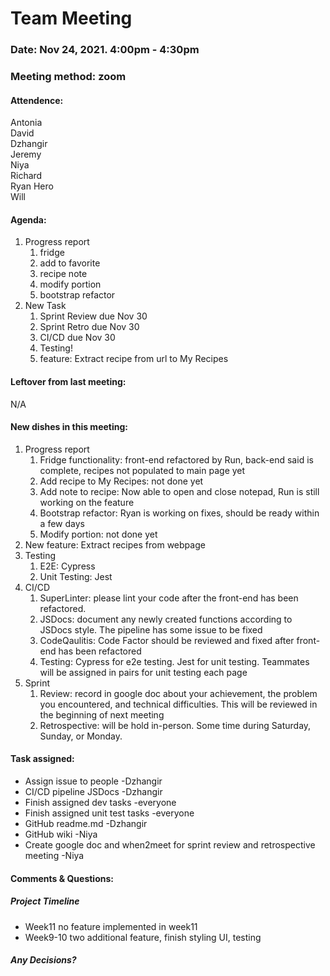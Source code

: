 # Team Meeting
### Date: Nov 24, 2021. 4:00pm - 4:30pm
### Meeting method: zoom

#### Attendence:
Antonia <br>
David <br>
Dzhangir <br>
Jeremy <br>
Niya <br>
Richard <br>
Ryan Hero <br>
Will <br>

#### Agenda:
1. Progress report
   1. fridge
   2. add to favorite
   3. recipe note
   4. modify portion
   5. bootstrap refactor
2. New Task
   1. Sprint Review due Nov 30
   2. Sprint Retro due Nov 30
   3. CI/CD due Nov 30
   4. Testing!
   5. feature: Extract recipe from url to My Recipes

#### Leftover from last meeting:
N/A

#### New dishes in this meeting:
1. Progress report
   1. Fridge functionality: front-end refactored by Run, back-end said is complete, recipes not populated to main page yet
   2. Add recipe to My Recipes: not done yet
   3. Add note to recipe: Now able to open and close notepad, Run is still working on the feature
   4. Bootstrap refactor: Ryan is working on fixes, should be ready within a few days
   5. Modify portion: not done yet
2. New feature: Extract recipes from webpage
3. Testing
   1. E2E: Cypress
   2. Unit Testing: Jest
4. CI/CD
   1. SuperLinter: please lint your code after the front-end has been refactored.
   2. JSDocs: document any newly created functions according to JSDocs style. The pipeline has some issue to be fixed
   3. CodeQaulitis: Code Factor should be reviewed and fixed after front-end has been refactored
   4. Testing: Cypress for e2e testing. Jest for unit testing. Teammates will be assigned in pairs for unit testing each page
5. Sprint
   1. Review: record in google doc about your achievement, the problem you encountered, and technical difficulties. This will be reviewed in the beginning of next meeting
   2. Retrospective: will be hold in-person. Some time during Saturday, Sunday, or Monday.

#### Task assigned:
* Assign issue to people -Dzhangir
* CI/CD pipeline JSDocs -Dzhangir
* Finish assigned dev tasks -everyone
* Finish assigned unit test tasks -everyone
* GitHub readme.md -Dzhangir
* GitHub wiki -Niya
* Create google doc and when2meet for sprint review and retrospective meeting -Niya

#### Comments & Questions:

##### Project Timeline
* Week11 no feature implemented in week11
* Week9-10 two additional feature, finish styling UI, testing

##### Any Decisions?